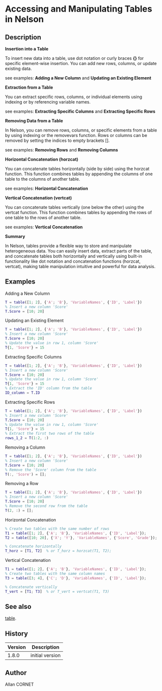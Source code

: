 # Accessing and Manipulating Tables in Nelson

## Description

  <p>
    <b>Insertion into a Table</b>
  </p>
  <p>To insert new data into a table, use dot notation or curly braces <b>{}</b> for specific element-wise insertion. You can add new rows, columns, or update existing data.</p>
  <p>see examples: <b>Adding a New Column</b> and <b>Updating an Existing Element</b></p>
  <p/>
  <p>
    <b>Extraction from a Table</b>
  </p>
  <p>You can extract specific rows, columns, or individual elements using indexing or by referencing variable names.</p>
  <p>see examples: <b>Extracting Specific Columns</b> and <b>Extracting Specific Rows</b></p>
  <p/>
  <p>
    <b>Removing Data from a Table</b>
  </p>
  <p>In Nelson, you can remove rows, columns, or specific elements from a table by using indexing or the removevars function. Rows or columns can be removed by setting the indices to empty brackets [].</p>
  <p>see examples: <b>Removing Rows</b> and <b>Removing Columns</b></p>
  <p/>
  <p>
    <b>Horizontal Concatenation (horzcat)</b>
  </p>
  <p>You can concatenate tables horizontally (side by side) using the horzcat function. This function combines tables by appending the columns of one table to the columns of another table.</p>
  <p>see examples: <b>Horizontal Concatenation</b></p>
  <p/>
  <p>
    <b>Vertical Concatenation (vertcat)</b>
  </p>
  <p>You can concatenate tables vertically (one below the other) using the vertcat function. This function combines tables by appending the rows of one table to the rows of another table.</p>
  <p>see examples: <b>Vertical Concatenation</b></p>
  <p/>
  <p>
    <b>Summary</b>
  </p>
  <p>In Nelson, tables provide a flexible way to store and manipulate heterogeneous data. You can easily insert data, extract parts of the table, and concatenate tables both horizontally and vertically using built-in functionality like dot notation and concatenation functions (horzcat, vertcat), making table manipulation intuitive and powerful for data analysis.</p>

## Examples

Adding a New Column

```matlab
T = table([1; 2], {'A'; 'B'}, 'VariableNames', {'ID', 'Label'})
% Insert a new column 'Score'
T.Score = [10; 20]
```

Updating an Existing Element

```matlab
T = table([1; 2], {'A'; 'B'}, 'VariableNames', {'ID', 'Label'})
% Insert a new column 'Score'
T.Score = [10; 20]
% Update the value in row 1, column 'Score'
T{1, 'Score'} = 15
```

Extracting Specific Columns

```matlab
T = table([1; 2], {'A'; 'B'}, 'VariableNames', {'ID', 'Label'})
% Insert a new column 'Score'
T.Score = [10; 20]
% Update the value in row 1, column 'Score'
T{1, 'Score'} = 15
% Extract the 'ID' column from the table
ID_column = T.ID
```

Extracting Specific Rows

```matlab
T = table([1; 2], {'A'; 'B'}, 'VariableNames', {'ID', 'Label'})
% Insert a new column 'Score'
T.Score = [10; 20]
% Update the value in row 1, column 'Score'
T{1, 'Score'} = 15
% Extract the first two rows of the table
rows_1_2 = T(1:2, :)
```

Removing a Column

```matlab
T = table([1; 2], {'A'; 'B'}, 'VariableNames', {'ID', 'Label'})
% Insert a new column 'Score'
T.Score = [10; 20]
% Remove the 'Score' column from the table
T(:, 'Score') = [];
```

Removing a Row

```matlab
T = table([1; 2], {'A'; 'B'}, 'VariableNames', {'ID', 'Label'})
% Insert a new column 'Score'
T.Score = [10; 20]
% Remove the second row from the table
T(2, :) = [];
```

Horizontal Concatenation

```matlab
% Create two tables with the same number of rows
T1 = table([1; 2], {'A'; 'B'}, 'VariableNames', {'ID', 'Label'});
T2 = table([10; 20], {'X'; 'Y'}, 'VariableNames', {'Score', 'Grade'});

% Concatenate horizontally
T_horz = [T1, T2]  % or T_horz = horzcat(T1, T2);
```

Vertical Concatenation

```matlab
T1 = table([1; 2], {'A'; 'B'}, 'VariableNames', {'ID', 'Label'});
% Create two tables with the same column names
T3 = table([3; 4], {'C'; 'D'}, 'VariableNames', {'ID', 'Label'});

% Concatenate vertically
T_vert = [T1; T3]  % or T_vert = vertcat(T1, T3)
```

## See also

[table](table.md).

## History

| Version | Description     |
| ------- | --------------- |
| 1.8.0   | initial version |

## Author

Allan CORNET
